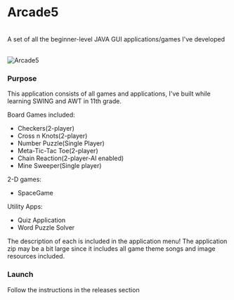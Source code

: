 # Arcade5

<br>
A set of all the beginner-level JAVA GUI applications/games I've developed
<br/>
<br/>

![Arcade5](https://user-images.githubusercontent.com/68727041/150780289-be350c10-bc5e-4bb7-9239-52fa97a138b4.png)

### Purpose
This application consists of all games and applications, I've built while learning SWING and AWT in 11th grade.

Board Games included:

- Checkers(2-player)
- Cross n Knots(2-player)
- Number Puzzle(Single Player)
- Meta-Tic-Tac Toe(2-player)
- Chain Reaction(2-player-AI enabled)
- Mine Sweeper(Single player)

2-D games:

- SpaceGame

Utility Apps:

- Quiz Application
- Word Puzzle Solver   

The description of each is included in the application menu!
The application zip may be a bit large since it includes all game theme songs and image resources included.

### Launch
Follow the instructions in the releases section
